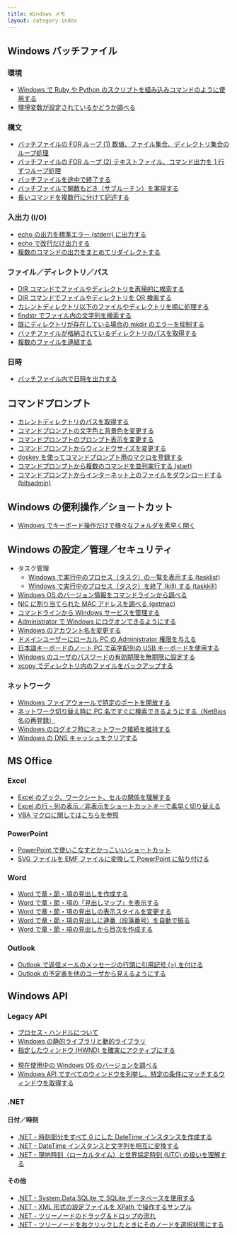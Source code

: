 ```yaml
---
title: Windows メモ
layout: category-index
---
```


Windows バッチファイル
----

### 環境
* [Windows で Ruby や Python のスクリプトを組み込みコマンドのように使用する](run-script-as-command.html)
* [環境変数が設定されているかどうか調べる](batch/check-env-var.html)

### 構文
* [バッチファイルの FOR ループ (1) 数値、ファイル集合、ディレクトリ集合のループ処理](for-loop.html)
* [バッチファイルの FOR ループ (2) テキストファイル、コマンド出力を 1 行ずつループ処理](for-loop2.html)
* [バッチファイルを途中で終了する](exit-batch.html)
* [バッチファイルで関数もどき（サブルーチン）を実現する](subroutine.html)
* [長いコマンドを複数行に分けて記述する](syntax/separate-long-line.html)

### 入出力 (I/O)
* [echo の出力を標準エラー (stderr) に出力する](echo-to-stderr.html)
* [echo で改行だけ出力する](echo-newline.html)
* [複数のコマンドの出力をまとめてリダイレクトする](io/collect-output.html)

### ファイル／ディレクトリ／パス
* [DIR コマンドでファイルやディレクトリを再帰的に検索する](find-files.html)
* [DIR コマンドでファイルやディレクトリを OR 検索する](or-dir.html)
* [カレントディレクトリ以下のファイルやディレクトリを順に処理する](for-each-file.html)
* [findstr でファイル内の文字列を検索する](file/findstr.html)
* [既にディレクトリが存在している場合の mkdir のエラーを抑制する](file/avoid-mkdir-error.html)
* [バッチファイルが格納されているディレクトリのパスを取得する](file/batch-dir.html)
* [複数のファイルを連結する](file/concat-file.html)

### 日時
* [バッチファイル内で日時を出力する](batch/display-time.html)


コマンドプロンプト
----
* [カレントディレクトリのパスを取得する](cmd/get-current-dir.html)
* [コマンドプロンプトの文字色と背景色を変更する](settings/change-color-of-cmd.html)
* [コマンドプロンプトのプロンプト表示を変更する](settings/change-prompt.html)
* [コマンドプロンプトからウィンドウサイズを変更する](settings/change-window-size.html)
* [doskey を使ってコマンドプロンプト用のマクロを登録する](settings/doskey.html)
* [コマンドプロンプトから複数のコマンドを並列実行する (start)](cmd/parallel.html)
* [コマンドプロンプトからインターネット上のファイルをダウンロードする (bitsadmin)](cmd/download.html)


Windows の便利操作／ショートカット
----
* [Windows でキーボード操作だけで様々なフォルダを素早く開く](open-dir-by-keyboard.html)


Windows の設定／管理／セキュリティ
----

* タスク管理
    * [Windows で実行中のプロセス（タスク）の一覧を表示する (tasklist)](admin/tasklist.html)
    * [Windows で実行中のプロセス（タスク）を終了 (kill) する (taskkill)](admin/taskkill.html)
* [Windows OS のバージョン情報をコマンドラインから調べる](admin/os-version.html)
* [NIC に割り当てられた MAC アドレスを調べる (getmac)](admin/getmac.html)
* [コマンドラインから Windows サービスを管理する](manage-services-from-command-line.html)
* [Administrator で Windows にログオンできるようにする](logon-as-admin.html)
* [Windows のアカウント名を変更する](change-account-name.html)
* [ドメインユーザーにローカル PC の Administrator 権限を与える](add-admin-to-domain-user.html)
* [日本語キーボードのノート PC で英字配列の USB キーボードを使用する](usb-us-keyboard.html)
* [Windows のユーザのパスワードの有効期限を無期限に設定する](settings/unlimited-password.html)
* [xcopy でディレクトリ内のファイルをバックアップする](xcopy.html)

### ネットワーク
* [Windows ファイアウォールで特定のポートを開放する](open-firewall-port.html)
* [ネットワーク切り替え時に PC 名ですぐに検索できるようにする（NetBios 名の再登録）](network/register-netbios.html)
* [Windows のログオフ時にネットワーク接続を維持する](network/keep-connection-after-logging-off.html)
* [Windows の DNS キャッシュをクリアする](network/clear-dns-cache.html)


MS Office
----

### Excel
- [Excel のブック、ワークシート、セルの関係を理解する](excel/structure.html)
- [Excel の行・列の表示／非表示をショートカットキーで素早く切り替える](excel/show-hide.html)
- [VBA マクロに関してはこちらを参照](../vba/)

### PowerPoint
- [PowerPoint で使いこなすとかっこいいショートカット](powerpoint/shortcut.html)
- [SVG ファイルを EMF ファイルに変換して PowerPoint に貼り付ける](powerpoint/svg2emf.html)

### Word
- [Word で章・節・項の見出しを作成する](word/create-chapter.html)
- [Word で章・節・項の「見出しマップ」を表示する](word/chapter-map.html)
- [Word で章・節・項の見出しの表示スタイルを変更する](word/chapter-style.html)
- [Word で章・節・項の見出しに連番（段落番号）を自動で振る](word/number-chapters.html)
- [Word で章・節・項の見出しから目次を作成する](word/create-toc.html)

### Outlook
- [Outlook で返信メールのメッセージの行頭に引用記号 (>) を付ける](outlook/quote-mark.html)
- [Outlook の予定表を他のユーザから見えるようにする](outlook/share-schedule.html)


Windows API
----

### Legacy API
* [プロセス・ハンドルについて](winapi/process-handle.html)
* [Windows の静的ライブラリと動的ライブラリ](misc/windows-library.html)
* [指定したウィンドウ (HWND) を確実にアクティブにする](winapi/activate-window-forcedly.html)
- [現在使用中の Windows OS のバージョンを調べる](winapi/os-version.html)
- [Windows API ですべてのウィンドウを列挙し、特定の条件にマッチするウィンドウを取得する](winapi/search-window.html)

### .NET

#### 日付／時刻
* [.NET - 時刻部分をすべて 0 にした DateTime インスタンスを作成する](dotnet/zero-time-date.html)
* [.NET - DateTime インスタンスと文字列を相互に変換する](dotnet/datetime-to-string.html)
* [.NET - 現地時刻（ローカルタイム）と世界協定時刻 (UTC) の扱いを理解する](dotnet/localtime-and-utc.html)

#### その他
* [.NET - System.Data.SQLite で SQLite データベースを使用する](dotnet/system-data-sqlite.html)
* [.NET - XML 形式の設定ファイルを XPath で操作するサンプル](dotnet/xpath.html)
* [.NET - ツリーノードのドラッグ＆ドロップの流れ](dotnet/treenode-drag.html)
* [.NET - ツリーノードを右クリックしたときにそのノードを選択状態にする](dotnet/treenode-right-click-select.html)

